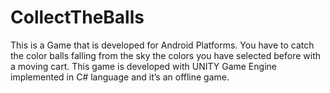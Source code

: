# CollectTheBalls
This is a Game that is developed for Android Platforms. You have to catch the color balls falling from the sky the colors you have selected before with a moving cart. This game is developed with UNITY Game Engine implemented in C# language and it’s an offline game.
